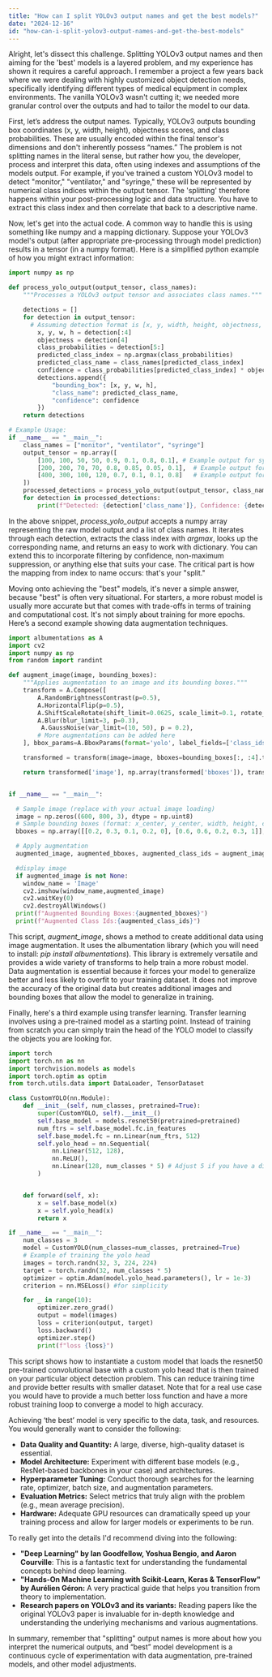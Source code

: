 ```yaml
---
title: "How can I split YOLOv3 output names and get the best models?"
date: "2024-12-16"
id: "how-can-i-split-yolov3-output-names-and-get-the-best-models"
---
```


Alright, let's dissect this challenge. Splitting YOLOv3 output names and then aiming for the 'best' models is a layered problem, and my experience has shown it requires a careful approach. I remember a project a few years back where we were dealing with highly customized object detection needs, specifically identifying different types of medical equipment in complex environments. The vanilla YOLOv3 wasn't cutting it; we needed more granular control over the outputs and had to tailor the model to our data.

First, let’s address the output names. Typically, YOLOv3 outputs bounding box coordinates (x, y, width, height), objectness scores, and class probabilities. These are usually encoded within the final tensor's dimensions and don't inherently possess “names.” The problem is not splitting names in the literal sense, but rather how you, the developer, process and interpret this data, often using indexes and assumptions of the models output. For example, if you've trained a custom YOLOv3 model to detect "monitor," "ventilator," and "syringe," these will be represented by numerical class indices within the output tensor. The 'splitting' therefore happens within your post-processing logic and data structure. You have to extract this class index and then correlate that back to a descriptive name.

Now, let's get into the actual code. A common way to handle this is using something like numpy and a mapping dictionary. Suppose your YOLOv3 model's output (after appropriate pre-processing through model prediction) results in a tensor (in a numpy format). Here is a simplified python example of how you might extract information:

```python
import numpy as np

def process_yolo_output(output_tensor, class_names):
    """Processes a YOLOv3 output tensor and associates class names."""

    detections = []
    for detection in output_tensor:
      # Assuming detection format is [x, y, width, height, objectness, class_prob1, class_prob2, ...]
        x, y, w, h = detection[:4]
        objectness = detection[4]
        class_probabilities = detection[5:]
        predicted_class_index = np.argmax(class_probabilities)
        predicted_class_name = class_names[predicted_class_index]
        confidence = class_probabilities[predicted_class_index] * objectness
        detections.append({
            "bounding_box": [x, y, w, h],
            "class_name": predicted_class_name,
            "confidence": confidence
        })
    return detections

# Example Usage:
if __name__ == "__main__":
    class_names = ["monitor", "ventilator", "syringe"]
    output_tensor = np.array([
        [100, 100, 50, 50, 0.9, 0.1, 0.8, 0.1], # Example output for syringe
        [200, 200, 70, 70, 0.8, 0.85, 0.05, 0.1],  # Example output for monitor
        [400, 300, 100, 120, 0.7, 0.1, 0.1, 0.8]   # Example output for ventilator
    ])
    processed_detections = process_yolo_output(output_tensor, class_names)
    for detection in processed_detections:
        print(f"Detected: {detection['class_name']}, Confidence: {detection['confidence']:.2f}, Bounding Box: {detection['bounding_box']}")
```

In the above snippet, *process_yolo_output* accepts a numpy array representing the raw model output and a list of class names. It iterates through each detection, extracts the class index with *argmax*, looks up the corresponding name, and returns an easy to work with dictionary. You can extend this to incorporate filtering by confidence, non-maximum suppression, or anything else that suits your case. The critical part is how the mapping from index to name occurs: that's your "split."

Moving onto achieving the "best" models, it's never a simple answer, because "best" is often very situational. For starters, a more robust model is usually more accurate but that comes with trade-offs in terms of training and computational cost. It's not simply about training for more epochs. Here’s a second example showing data augmentation techniques.

```python
import albumentations as A
import cv2
import numpy as np
from random import randint

def augment_image(image, bounding_boxes):
    """Applies augmentation to an image and its bounding boxes."""
    transform = A.Compose([
        A.RandomBrightnessContrast(p=0.5),
        A.HorizontalFlip(p=0.5),
        A.ShiftScaleRotate(shift_limit=0.0625, scale_limit=0.1, rotate_limit=15, p=0.5),
        A.Blur(blur_limit=3, p=0.3),
         A.GaussNoise(var_limit=(10, 50), p = 0.2),
        # More augmentations can be added here
    ], bbox_params=A.BboxParams(format='yolo', label_fields=['class_ids']))

    transformed = transform(image=image, bboxes=bounding_boxes[:, :4].tolist(), class_ids=bounding_boxes[:, 4].tolist())

    return transformed['image'], np.array(transformed['bboxes']), transformed['class_ids']


if __name__ == "__main__":

  # Sample image (replace with your actual image loading)
  image = np.zeros((600, 800, 3), dtype = np.uint8)
  # Sample bounding boxes (format: x_center, y_center, width, height, class_id)
  bboxes = np.array([[0.2, 0.3, 0.1, 0.2, 0], [0.6, 0.6, 0.2, 0.3, 1]], dtype=np.float32)

  # Apply augmentation
  augmented_image, augmented_bboxes, augmented_class_ids = augment_image(image, bboxes)

  #display image
  if augmented_image is not None:
    window_name = 'Image'
    cv2.imshow(window_name,augmented_image)
    cv2.waitKey(0)
    cv2.destroyAllWindows()
  print(f"Augmented Bounding Boxes:{augmented_bboxes}")
  print(f"Augmented Class Ids:{augmented_class_ids}")
```

This script, *augment_image*, shows a method to create additional data using image augmentation. It uses the albumentation library (which you will need to install: *pip install albumentations*). This library is extremely versatile and provides a wide variety of transforms to help train a more robust model. Data augmentation is essential because it forces your model to generalize better and less likely to overfit to your training dataset. It does not improve the accuracy of the original data but creates additional images and bounding boxes that allow the model to generalize in training.

Finally, here's a third example using transfer learning. Transfer learning involves using a pre-trained model as a starting point. Instead of training from scratch you can simply train the head of the YOLO model to classify the objects you are looking for.

```python
import torch
import torch.nn as nn
import torchvision.models as models
import torch.optim as optim
from torch.utils.data import DataLoader, TensorDataset

class CustomYOLO(nn.Module):
    def __init__(self, num_classes, pretrained=True):
        super(CustomYOLO, self).__init__()
        self.base_model = models.resnet50(pretrained=pretrained)
        num_ftrs = self.base_model.fc.in_features
        self.base_model.fc = nn.Linear(num_ftrs, 512)
        self.yolo_head = nn.Sequential(
            nn.Linear(512, 128),
            nn.ReLU(),
            nn.Linear(128, num_classes * 5) # Adjust 5 if you have a different format x, y, w, h, confidence
        )


    def forward(self, x):
        x = self.base_model(x)
        x = self.yolo_head(x)
        return x

if __name__ == "__main__":
    num_classes = 3
    model = CustomYOLO(num_classes=num_classes, pretrained=True)
    # Example of training the yolo head
    images = torch.randn(32, 3, 224, 224)
    target = torch.randn(32, num_classes * 5)
    optimizer = optim.Adam(model.yolo_head.parameters(), lr = 1e-3)
    criterion = nn.MSELoss() #for simplicity

    for _ in range(10):
        optimizer.zero_grad()
        output = model(images)
        loss = criterion(output, target)
        loss.backward()
        optimizer.step()
        print(f"loss {loss}")
```
This script shows how to instantiate a custom model that loads the resnet50 pre-trained convolutional base with a custom yolo head that is then trained on your particular object detection problem. This can reduce training time and provide better results with smaller dataset. Note that for a real use case you would have to provide a much better loss function and have a more robust training loop to converge a model to high accuracy.

Achieving ‘the best’ model is very specific to the data, task, and resources. You would generally want to consider the following:
* **Data Quality and Quantity:** A large, diverse, high-quality dataset is essential.
* **Model Architecture:** Experiment with different base models (e.g., ResNet-based backbones in your case) and architectures.
* **Hyperparameter Tuning:** Conduct thorough searches for the learning rate, optimizer, batch size, and augmentation parameters.
* **Evaluation Metrics:** Select metrics that truly align with the problem (e.g., mean average precision).
* **Hardware:** Adequate GPU resources can dramatically speed up your training process and allow for larger models or experiments to be run.

To really get into the details I'd recommend diving into the following:
* **"Deep Learning" by Ian Goodfellow, Yoshua Bengio, and Aaron Courville**: This is a fantastic text for understanding the fundamental concepts behind deep learning.
* **"Hands-On Machine Learning with Scikit-Learn, Keras & TensorFlow" by Aurélien Géron:** A very practical guide that helps you transition from theory to implementation.
* **Research papers on YOLOv3 and its variants:** Reading papers like the original YOLOv3 paper is invaluable for in-depth knowledge and understanding the underlying mechanisms and various augmentations.

In summary, remember that "splitting" output names is more about how you interpret the numerical outputs, and “best” model development is a continuous cycle of experimentation with data augmentation, pre-trained models, and other model adjustments.
